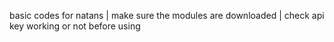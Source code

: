 basic codes for natans |
make sure the modules are downloaded |
check api key working or not before using
